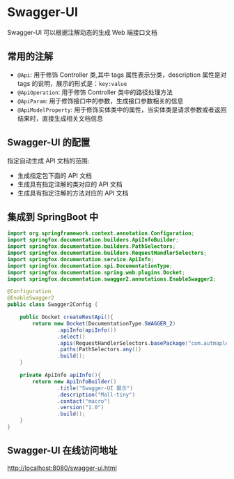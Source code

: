 # Swagger-UI

Swagger-UI 可以根据注解动态的生成 Web 端接口文档

## 常用的注解
- `@Api`: 用于修饰 Controller 类,其中 tags 属性表示分类，description 属性是对 tags 的说明，展示的形式是：`key:value`
- `@ApiOperation`: 用于修饰 Controller 类中的路径处理方法
- `@ApiParam`: 用于修饰接口中的参数，生成接口参数相关的信息
- `@ApiModelProperty`: 用于修饰实体类中的属性，当实体类是请求参数或者返回结果时，直接生成相关文档信息

## Swagger-UI 的配置
指定自动生成 API 文档的范围:
- 生成指定包下面的 API 文档
- 生成具有指定注解的类对应的 API 文档
- 生成具有指定注解的方法对应的 API 文档

## 集成到 SpringBoot 中
```java
import org.springframework.context.annotation.Configuration;
import springfox.documentation.builders.ApiInfoBuilder;
import springfox.documentation.builders.PathSelectors;
import springfox.documentation.builders.RequestHandlerSelectors;
import springfox.documentation.service.ApiInfo;
import springfox.documentation.spi.DocumentationType;
import springfox.documentation.spring.web.plugins.Docket;
import springfox.documentation.swagger2.annotations.EnableSwagger2;

@Configuration
@EnableSwagger2
public class Swagger2Config {

    public Docket createRestApi(){
        return new Docket(DocumentationType.SWAGGER_2)
                .apiInfo(apiInfo())
                .select()
                .apis(RequestHandlerSelectors.basePackage("com.autmaple.mall.tiny.controller"))
                .paths(PathSelectors.any())
                .build();
    }

    private ApiInfo apiInfo(){
        return new ApiInfoBuilder()
                .title("Swagger-UI 展示")
                .description("Mall-tiny")
                .contact("macro")
                .version("1.0")
                .build();
    }
}
```
## Swagger-UI 在线访问地址
[http://localhost:8080/swagger-ui.html](http://localhost:8080/swagger-ui.html)